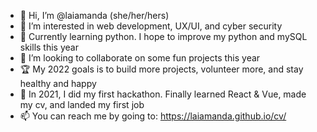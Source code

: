 - 👋 Hi, I’m @laiamanda (she/her/hers)
- 👀 I’m interested in web development, UX/UI, and cyber security
- 🌱 Currently learning python. I hope to improve my python and mySQL skills this year
- 💞️ I’m looking to collaborate on some fun projects this year
- 🏆 My 2022 goals is to build more projects, volunteer more, and stay healthy and happy
- 🥳 In 2021, I did my first hackathon. Finally learned React & Vue, made my cv, and landed my first job
- 📫 You can reach me by going to: https://laiamanda.github.io/cv/

<!---
laiamanda/laiamanda is a ✨ special ✨ repository because its `README.md` (this file) appears on your GitHub profile.
You can click the Preview link to take a look at your changes.
--->
